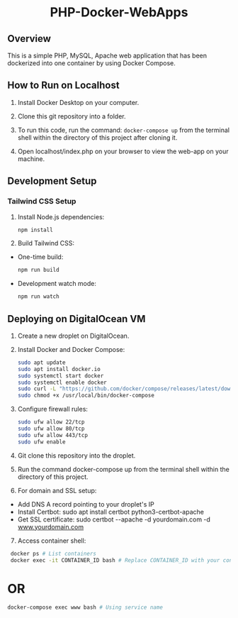 <h1 align="center">
  PHP-Docker-WebApps
</h1>

## Overview

This is a simple PHP, MySQL, Apache web application that has been dockerized into one container by using Docker Compose.

## How to Run on Localhost

1. Install Docker Desktop on your computer.

2. Clone this git repository into a folder.

3. To run this code, run the command: `docker-compose up` from the terminal shell within the directory of this project after cloning it.

4. Open localhost/index.php on your browser to view the web-app on your machine.

## Development Setup

### Tailwind CSS Setup

1. Install Node.js dependencies:

   ```bash
   npm install

   ```

2. Build Tailwind CSS:

- One-time build:

  ```bash
  npm run build

  ```

- Development watch mode:

  ```bash
  npm run watch
  ```

## Deploying on DigitalOcean VM

1. Create a new droplet on DigitalOcean.

2. Install Docker and Docker Compose:

   ```bash
   sudo apt update
   sudo apt install docker.io
   sudo systemctl start docker
   sudo systemctl enable docker
   sudo curl -L "https://github.com/docker/compose/releases/latest/download/docker-compose-$(uname -s)-$(uname -m)" -o /usr/local/bin/docker-compose
   sudo chmod +x /usr/local/bin/docker-compose
   ```

3. Configure firewall rules:

   ```bash
   sudo ufw allow 22/tcp
   sudo ufw allow 80/tcp
   sudo ufw allow 443/tcp
   sudo ufw enable
   ```

4. Git clone this repository into the droplet.

5. Run the command docker-compose up from the terminal shell within the directory of this project.

6. For domain and SSL setup:

- Add DNS A record pointing to your droplet's IP
- Install Certbot: sudo apt install certbot python3-certbot-apache
- Get SSL certificate: sudo certbot --apache -d yourdomain.com -d www.yourdomain.com

7. Access container shell:

```bash
 docker ps # List containers
 docker exec -it CONTAINER_ID bash # Replace CONTAINER_ID with your container ID
```

# OR

```bash
docker-compose exec www bash # Using service name
```
